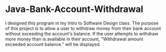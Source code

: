 # Java-Bank-Account-Withdrawal
I designed this program in my Intro to Software Design class. The purpose of this project is to allow a user to withdraw money from their bank account without exceeding the account's balance. If the user attempts to withdraw more money than is available in their account, "Withdrawal amount exceeded account balance." will be displayed.
